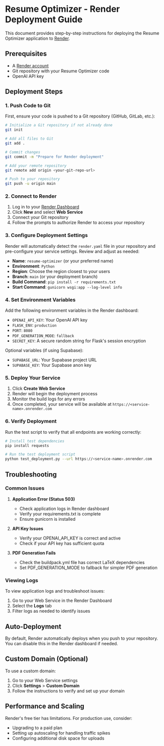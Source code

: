 # Resume Optimizer - Render Deployment Guide

This document provides step-by-step instructions for deploying the Resume Optimizer application to [Render](https://render.com/).

## Prerequisites

- A [Render account](https://render.com/signup)
- Git repository with your Resume Optimizer code
- OpenAI API key

## Deployment Steps

### 1. Push Code to Git

First, ensure your code is pushed to a Git repository (GitHub, GitLab, etc.):

```bash
# Initialize a Git repository if not already done
git init

# Add all files to Git
git add .

# Commit changes
git commit -m "Prepare for Render deployment"

# Add your remote repository
git remote add origin <your-git-repo-url>

# Push to your repository
git push -u origin main
```

### 2. Connect to Render

1. Log in to your [Render Dashboard](https://dashboard.render.com/)
2. Click **New** and select **Web Service**
3. Connect your Git repository
4. Follow the prompts to authorize Render to access your repository

### 3. Configure Deployment Settings

Render will automatically detect the `render.yaml` file in your repository and pre-configure your service settings. Review and adjust as needed:

- **Name**: `resume-optimizer` (or your preferred name)
- **Environment**: `Python`
- **Region**: Choose the region closest to your users
- **Branch**: `main` (or your deployment branch)
- **Build Command**: `pip install -r requirements.txt`
- **Start Command**: `gunicorn wsgi:app --log-level info`

### 4. Set Environment Variables

Add the following environment variables in the Render dashboard:

- `OPENAI_API_KEY`: Your OpenAI API key
- `FLASK_ENV`: `production`
- `PORT`: `8080`
- `PDF_GENERATION_MODE`: `fallback`
- `SECRET_KEY`: A secure random string for Flask's session encryption

Optional variables (if using Supabase):
- `SUPABASE_URL`: Your Supabase project URL
- `SUPABASE_KEY`: Your Supabase anon key

### 5. Deploy Your Service

1. Click **Create Web Service**
2. Render will begin the deployment process
3. Monitor the build logs for any errors
4. Once completed, your service will be available at `https://<service-name>.onrender.com`

### 6. Verify Deployment

Run the test script to verify that all endpoints are working correctly:

```bash
# Install test dependencies
pip install requests

# Run the test deployment script
python test_deployment.py --url https://<service-name>.onrender.com
```

## Troubleshooting

### Common Issues

1. **Application Error (Status 503)**
   - Check application logs in Render dashboard
   - Verify your requirements.txt is complete
   - Ensure gunicorn is installed

2. **API Key Issues**
   - Verify your OPENAI_API_KEY is correct and active
   - Check if your API key has sufficient quota

3. **PDF Generation Fails**
   - Check the buildpack.yml file has correct LaTeX dependencies
   - Set PDF_GENERATION_MODE to fallback for simpler PDF generation

### Viewing Logs

To view application logs and troubleshoot issues:
1. Go to your Web Service in the Render Dashboard
2. Select the **Logs** tab
3. Filter logs as needed to identify issues

## Auto-Deployment

By default, Render automatically deploys when you push to your repository. You can disable this in the Render dashboard if needed.

## Custom Domain (Optional)

To use a custom domain:
1. Go to your Web Service settings
2. Click **Settings** > **Custom Domain**
3. Follow the instructions to verify and set up your domain

## Performance and Scaling

Render's free tier has limitations. For production use, consider:
- Upgrading to a paid plan
- Setting up autoscaling for handling traffic spikes
- Configuring additional disk space for uploads 